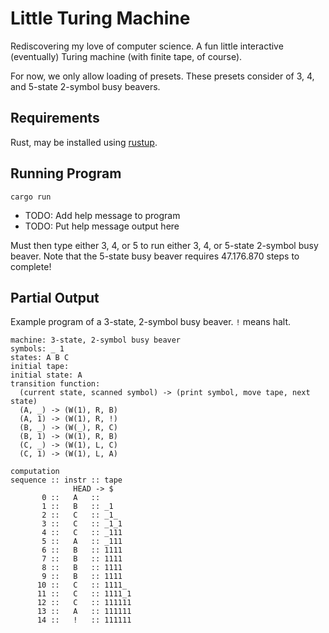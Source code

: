 # Little Turing Machine

Rediscovering my love of computer science.
A fun little interactive (eventually) Turing machine (with finite tape, of course).

For now, we only allow loading of presets.
These presets consider of 3, 4, and 5-state 2-symbol busy beavers.

## Requirements

Rust, may be installed using [rustup](https://www.rust-lang.org/tools/install).

## Running Program

`cargo run`

- TODO: Add help message to program
- TODO: Put help message output here

Must then type either 3, 4, or 5 to run either 3, 4, or 5-state 2-symbol busy beaver.
Note that the 5-state busy beaver requires 47.176.870 steps to complete!

## Partial Output

Example program of a 3-state, 2-symbol busy beaver.
`!` means halt.

```
machine: 3-state, 2-symbol busy beaver
symbols: _ 1
states: A B C
initial tape:
initial state: A
transition function:
  (current state, scanned symbol) -> (print symbol, move tape, next state)
  (A, _) -> (W(1), R, B)
  (A, 1) -> (W(1), R, !)
  (B, _) -> (W(_), R, C)
  (B, 1) -> (W(1), R, B)
  (C, _) -> (W(1), L, C)
  (C, 1) -> (W(1), L, A)

computation
sequence :: instr :: tape
              HEAD -> $
       0 ::   A   ::
       1 ::   B   :: _1
       2 ::   C   :: _1_
       3 ::   C   :: _1_1
       4 ::   C   :: _111
       5 ::   A   :: _111
       6 ::   B   :: 1111
       7 ::   B   :: 1111
       8 ::   B   :: 1111
       9 ::   B   :: 1111
      10 ::   C   :: 1111_
      11 ::   C   :: 1111_1
      12 ::   C   :: 111111
      13 ::   A   :: 111111
      14 ::   !   :: 111111
```
